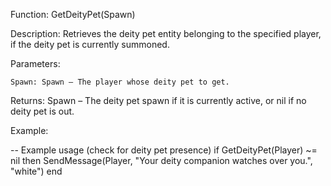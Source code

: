 Function: GetDeityPet(Spawn)

Description: Retrieves the deity pet entity belonging to the specified player, if the deity pet is currently summoned.

Parameters:

    Spawn: Spawn – The player whose deity pet to get.

Returns: Spawn – The deity pet spawn if it is currently active, or nil if no deity pet is out.

Example:

-- Example usage (check for deity pet presence)
if GetDeityPet(Player) ~= nil then
    SendMessage(Player, "Your deity companion watches over you.", "white")
end